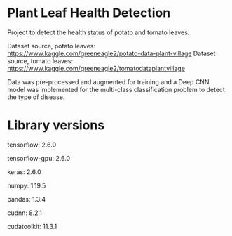 # Plant Leaf Health Detection

Project to detect the health status of potato and tomato leaves.

Dataset source, potato leaves: https://www.kaggle.com/greeneagle2/potato-data-plant-village
Dataset source, tomato leaves: https://www.kaggle.com/greeneagle2/tomatodataplantvillage

Data was pre-processed and augmented for training and a Deep CNN model was implemented for the multi-class classification problem to detect the type of disease.

# Library versions

tensorflow: 2.6.0

tensorflow-gpu: 2.6.0

keras: 2.6.0

numpy: 1.19.5

pandas: 1.3.4

cudnn: 8.2.1

cudatoolkit: 11.3.1
